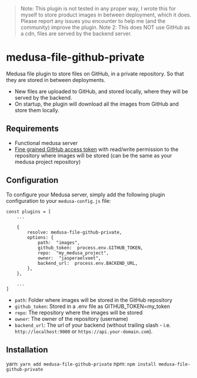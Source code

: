 > Note: This plugin is not tested in any proper way, I wrote this for myself to store product images in between deployment, which it does. Please report any issues you encounter to help me (and the community) improve the plugin.
Note 2: This does NOT use GitHub as a cdn, files are served by the backend server.
# medusa-file-github-private

  Medusa file plugin to store files on GitHub, in a private repository. So that they are stored in between deployments.
- New files are uploaded to GitHub, and stored locally, where they will be served by the backend.
- On startup, the plugin will download all the images from GitHub and store them locally.
## Requirements
- Functional medusa server
- [Fine grained GitHub access token](https://github.com/settings/tokens?type=beta) with read/write permission to the repository where images will be stored (can be the same as your medusa project repository)

## Configuration
To configure your Medusa server, simply add the following plugin configuration to your `medusa-config.js` file:
```
const plugins = [
	...
	
	{
		resolve: medusa-file-github-private,
		options: {
			path:  "images",
			github_token:  process.env.GITHUB_TOKEN,
			repo:  "my_medusa_project",
			owner:  "jasperaelvoet",
			backend_url:  process.env.BACKEND_URL,
		},
	},

	...
]
```
- `path`: Folder where images will be stored in the GitHub repository
- `github_token`: Stored in a .env file as GITHUB_TOKEN=my_token
- `repo`: The repository where the images will be stored
- `owner`: The owner of the repository (username)
- `backend_url`: The url of your backend (without trailing slash - i.e. `http://localhost:9000` or `https://api.your-domain.com`).

## Installation
yarn: `yarn add medusa-file-github-private`
npm: `npm install medusa-file-github-private`
